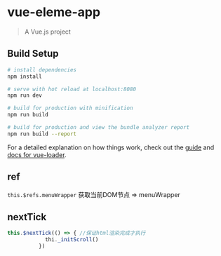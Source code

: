 # vue-eleme-app

> A Vue.js project

## Build Setup

``` bash
# install dependencies
npm install

# serve with hot reload at localhost:8080
npm run dev

# build for production with minification
npm run build

# build for production and view the bundle analyzer report
npm run build --report
```

For a detailed explanation on how things work, check out the [guide](http://vuejs-templates.github.io/webpack/) and [docs for vue-loader](http://vuejs.github.io/vue-loader).

## ref 
`this.$refs.menuWrapper` 获取当前DOM节点 => menuWrapper

## nextTick
```js
this.$nextTick(() => { //保证html渲染完成才执行
            thi._initScroll()
          })
```